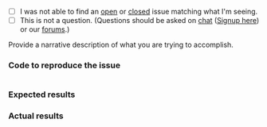  - [ ] I was not able to find an [open](https://github.com/zfcampus/zf-http-cache/issues?q=is%3Aopen) or [closed](https://github.com/zfcampus/zf-http-cache/issues?q=is%3Aclosed) issue matching what I'm seeing.
 - [ ] This is not a question. (Questions should be asked on [chat](https://zendframework.slack.com/) ([Signup here](https://zendframework-slack.herokuapp.com/)) or our [forums](https://discourse.zendframework.com/).)

Provide a narrative description of what you are trying to accomplish.

### Code to reproduce the issue

<!-- Please provide the minimum code necessary to recreate the issue -->

```php
```

### Expected results

<!-- What do you think should have happened? -->

### Actual results

<!-- What did you actually observe? -->
